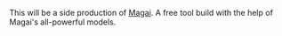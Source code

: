 This will be a side production of [Magai](https://magai.co). A free tool build with the help of Magai's all-powerful models.
